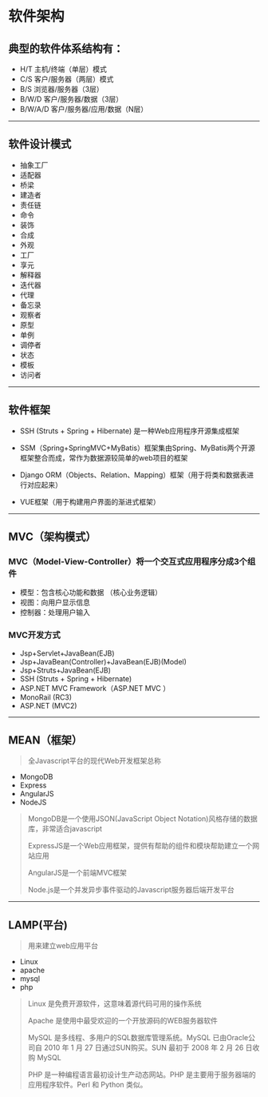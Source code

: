 # 软件架构
## 典型的软件体系结构有：
* H/T 主机/终端（单层）模式
* C/S 客户/服务器（两层）模式
* B/S 浏览器/服务器（3层）
* B/W/D 客户/服务器/数据（3层）
* B/W/A/D 客户/服务器/应用/数据（N层）

***
## 软件设计模式
* 抽象工厂
* 适配器
* 桥梁
* 建造者
* 责任链
* 命令
* 装饰
* 合成
* 外观
* 工厂
* 享元
* 解释器
* 迭代器
* 代理
* 备忘录
* 观察者
* 原型
* 单例
* 调停者
* 状态
* 模板
* 访问者
* **
  
## 软件框架
* SSH (Struts + Spring + Hibernate) 是一种Web应用程序开源集成框架

* SSM（Spring+SpringMVC+MyBatis）框架集由Spring、MyBatis两个开源框架整合而成，常作为数据源较简单的web项目的框架

* Django ORM（Objects、Relation、Mapping）框架（用于将类和数据表进行对应起来）

* VUE框架（用于构建用户界面的渐进式框架）

***


## MVC（架构模式）
### MVC（Model-View-Controller）将一个交互式应用程序分成3个组件
* 模型：包含核心功能和数据 （核心业务逻辑）
* 视图：向用户显示信息
* 控制器：处理用户输入

### MVC开发方式
* Jsp+Servlet+JavaBean(EJB) 
* Jsp+JavaBean(Controller)+JavaBean(EJB)(Model) 
* Jsp+Struts+JavaBean(EJB) 
* SSH (Struts + Spring + Hibernate) 
* ASP.NET MVC Framework（ASP.NET MVC ） 
* MonoRail (RC3) 
* ASP.NET (MVC2) 

***
## MEAN（框架）
>全Javascript平台的现代Web开发框架总称

* MongoDB 
* Express 
* AngularJS 
* NodeJS 

>MongoDB是一个使用JSON(JavaScript Object Notation)风格存储的数据库，非常适合javascript  
>
>ExpressJS是一个Web应用框架，提供有帮助的组件和模块帮助建立一个网站应用  
>
>AngularJS是一个前端MVC框架  
>
>Node.js是一个并发异步事件驱动的Javascript服务器后端开发平台

***
  
## LAMP(平台)
>用来建立web应用平台
* Linux
* apache
* mysql
* php

> Linux 是免费开源软件，这意味着源代码可用的操作系统  
> 
> Apache 是使用中最受欢迎的一个开放源码的WEB服务器软件  
> 
> MySQL 是多线程、多用户的SQL数据库管理系统。MySQL 已由Oracle公司自 2010 年 1 月 27 日通过SUN购买。SUN 最初于 2008 年 2 月 26 日收购 MySQL  
> 
>PHP 是一种编程语言最初设计生产动态网站。PHP 是主要用于服务器端的应用程序软件。Perl 和 Python 类似。
